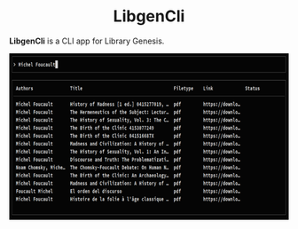 <h1 align="center">LibgenCli</h1>



**LibgenCli** is a CLI app for Library Genesis. 

<sub>
<p align='center'><img  src="assets/screenshot1.png" height="300" width="auto"></p>
</sub>
